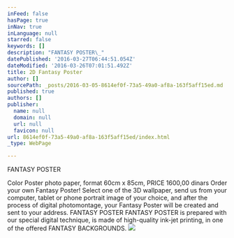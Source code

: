 ```yaml
---
inFeed: false
hasPage: true
inNav: true
inLanguage: null
starred: false
keywords: []
description: "FANTASY POSTER\_"
datePublished: '2016-03-27T06:44:51.054Z'
dateModified: '2016-03-26T07:01:51.492Z'
title: 2D Fantasy Poster
author: []
sourcePath: _posts/2016-03-05-8614ef0f-73a5-49a0-af8a-163f5aff15ed.md
published: true
authors: []
publisher:
  name: null
  domain: null
  url: null
  favicon: null
url: 8614ef0f-73a5-49a0-af8a-163f5aff15ed/index.html
_type: WebPage

---
```

FANTASY POSTER 

Color Poster photo paper, format 60cm x 85cm,
PRICE 1600,00 dinars
Order your own Fantasy Poster! Select one of the 3D wallpaper, send us from your computer, tablet or phone portrait image of your choice, and after the process of digital photomontage, your Fantasy Poster will be created and sent to your address.
FANTASY POSTER
FANTASY POSTER is prepared with our special digital technique, is made of high-quality ink-jet printing, in one of the offered FANTASY BACKGROUNDS.
![](https://s3-us-west-2.amazonaws.com/the-grid-img/p/4d7a31de1571c83b0cea6ef7320ecfc1ccdec4ea.jpg)
